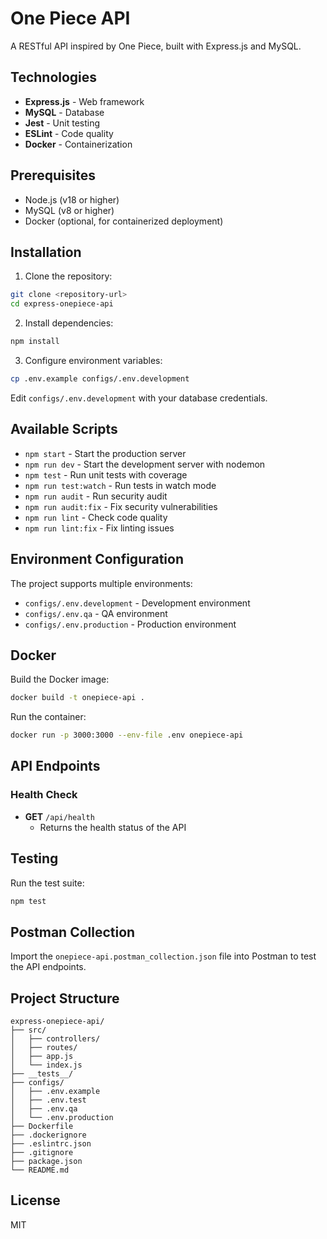 # One Piece API

A RESTful API inspired by One Piece, built with Express.js and MySQL.

## Technologies

- **Express.js** - Web framework
- **MySQL** - Database
- **Jest** - Unit testing
- **ESLint** - Code quality
- **Docker** - Containerization

## Prerequisites

- Node.js (v18 or higher)
- MySQL (v8 or higher)
- Docker (optional, for containerized deployment)

## Installation

1. Clone the repository:
```bash
git clone <repository-url>
cd express-onepiece-api
```

2. Install dependencies:
```bash
npm install
```

3. Configure environment variables:
```bash
cp .env.example configs/.env.development
```

Edit `configs/.env.development` with your database credentials.

## Available Scripts

- `npm start` - Start the production server
- `npm run dev` - Start the development server with nodemon
- `npm test` - Run unit tests with coverage
- `npm run test:watch` - Run tests in watch mode
- `npm run audit` - Run security audit
- `npm run audit:fix` - Fix security vulnerabilities
- `npm run lint` - Check code quality
- `npm run lint:fix` - Fix linting issues

## Environment Configuration

The project supports multiple environments:

- `configs/.env.development` - Development environment
- `configs/.env.qa` - QA environment
- `configs/.env.production` - Production environment

## Docker

Build the Docker image:
```bash
docker build -t onepiece-api .
```

Run the container:
```bash
docker run -p 3000:3000 --env-file .env onepiece-api
```

## API Endpoints

### Health Check

- **GET** `/api/health`
  - Returns the health status of the API

## Testing

Run the test suite:
```bash
npm test
```

## Postman Collection

Import the `onepiece-api.postman_collection.json` file into Postman to test the API endpoints.

## Project Structure

```
express-onepiece-api/
├── src/
│   ├── controllers/
│   ├── routes/
│   ├── app.js
│   └── index.js
├── __tests__/
├── configs/
│   ├── .env.example
│   ├── .env.test
│   ├── .env.qa
│   └── .env.production
├── Dockerfile
├── .dockerignore
├── .eslintrc.json
├── .gitignore
├── package.json
└── README.md
```

## License

MIT

